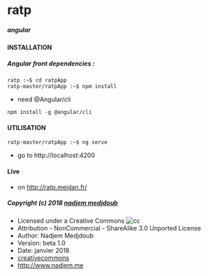 # ratp

##### angular
#### INSTALLATION

##### Angular front dependencies :
```shell
ratp :~$ cd ratpApp
ratp-master/ratpApp :~$ npm install
```
*   need @Angular/cli 
```shell
npm install -g @angular/cli
```

#### UTILISATION

```shell
ratp-master/ratpApp :~$ ng serve
```
* go to http://localhost:4200

#### Live

* on http://ratp.mejdan.fr/

##### Copyright (c) 2018 [nadjem medjdoub](nadjem.me)

* Licensed under a Creative Commons ![cc](https://camo.githubusercontent.com/cc898278e77203243a0b63be665d38fa75dcf04a/687474703a2f2f692e6372656174697665636f6d6d6f6e732e6f72672f6c2f62792d6e632d73612f332e302f38387833312e706e67)
* Attribution - NonCommercial - ShareAlike 3.0 Unported License
* Author: Nadjem Medjdoub
* Version: beta 1.0
* Date: janvier 2018
* [creativecommons](http://creativecommons.org/licenses/by-nc-sa/3.0/)
* http://www.nadjem.me
